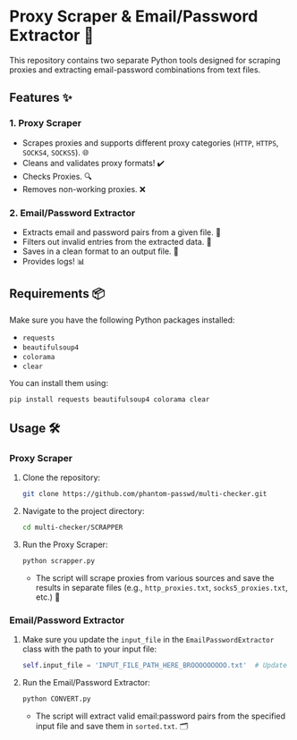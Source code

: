 # Proxy Scraper & Email/Password Extractor 🚀

This repository contains two separate Python tools designed for scraping proxies and extracting email-password combinations from text files.

## Features ✨

### 1. Proxy Scraper
- Scrapes proxies and supports different proxy categories (`HTTP`, `HTTPS`, `SOCKS4`, `SOCKS5`). 🌐
- Cleans and validates proxy formats! ✔️
- Checks Proxies. 🔍
- Removes non-working proxies. ❌

### 2. Email/Password Extractor
- Extracts email and password pairs from a given file. 📄
- Filters out invalid entries from the extracted data. 🚫
- Saves in a clean format to an output file. 💾
- Provides logs! 📊

## Requirements 📦

Make sure you have the following Python packages installed:
- `requests`
- `beautifulsoup4`
- `colorama`
- `clear`

You can install them using:
```bash
pip install requests beautifulsoup4 colorama clear
```

## Usage 🛠️

### Proxy Scraper

1. Clone the repository:
   ```bash
   git clone https://github.com/phantom-passwd/multi-checker.git
   ```
2. Navigate to the project directory:
   ```bash
   cd multi-checker/SCRAPPER
   ```
3. Run the Proxy Scraper:
   ```bash
   python scrapper.py
   ```
   - The script will scrape proxies from various sources and save the results in separate files (e.g., `http_proxies.txt`, `socks5_proxies.txt`, etc.) 📂
     
### Email/Password Extractor

1. Make sure you update the `input_file` in the `EmailPasswordExtractor` class with the path to your input file:
   ```python
   self.input_file = 'INPUT_FILE_PATH_HERE_BROOOOOOOOO.txt'  # Update this path
   ```
2. Run the Email/Password Extractor:
   ```bash
   python CONVERT.py
   ```
   - The script will extract valid email:password pairs from the specified input file and save them in `sorted.txt`. 🗂
